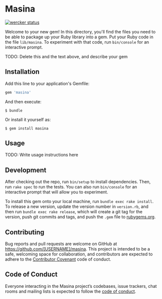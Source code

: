 # Masina

[![wercker status](https://app.wercker.com/status/635b247adc51981ebe5a8266d512debb/s/master "wercker status")](https://app.wercker.com/project/byKey/635b247adc51981ebe5a8266d512debb)

Welcome to your new gem! In this directory, you'll find the files you need to be able to package up your Ruby library into a gem. Put your Ruby code in the file `lib/masina`. To experiment with that code, run `bin/console` for an interactive prompt.

TODO: Delete this and the text above, and describe your gem

## Installation

Add this line to your application's Gemfile:

```ruby
gem 'masina'
```

And then execute:

    $ bundle

Or install it yourself as:

    $ gem install masina

## Usage

TODO: Write usage instructions here

## Development

After checking out the repo, run `bin/setup` to install dependencies. Then, run `rake spec` to run the tests. You can also run `bin/console` for an interactive prompt that will allow you to experiment.

To install this gem onto your local machine, run `bundle exec rake install`. To release a new version, update the version number in `version.rb`, and then run `bundle exec rake release`, which will create a git tag for the version, push git commits and tags, and push the `.gem` file to [rubygems.org](https://rubygems.org).

## Contributing

Bug reports and pull requests are welcome on GitHub at https://github.com/[USERNAME]/masina. This project is intended to be a safe, welcoming space for collaboration, and contributors are expected to adhere to the [Contributor Covenant](http://contributor-covenant.org) code of conduct.

## Code of Conduct

Everyone interacting in the Masina project’s codebases, issue trackers, chat rooms and mailing lists is expected to follow the [code of conduct](https://github.com/[USERNAME]/masina/blob/master/CODE_OF_CONDUCT.md).
